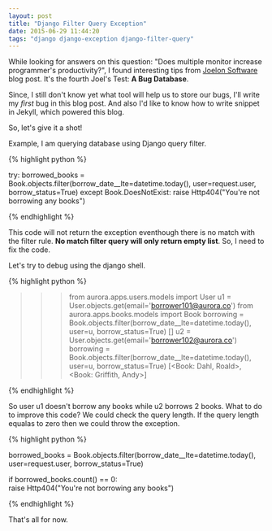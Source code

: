 ```yaml
---
layout: post
title: "Django Filter Query Exception"
date: 2015-06-29 11:44:20
tags: "django django-exception django-filter-query"
---
```


While looking for answers on this question: "Does multiple monitor increase
programmer's productivity?", I found interesting tips from
[Joelon Software](http://www.joelonsoftware.com/articles/fog0000000043.html)
blog post. It's the fourth Joel's Test: **A Bug Database**. 

Since, I still don't know yet what tool will help us to store our bugs, I'll
write my _first_ bug in this blog post. And also I'd like to know how to write
snippet in Jekyll, which powered this blog. 

So, let's give it a shot! 

Example, I am querying database using Django query filter. 

{% highlight python %}

try:
	borrowed_books = Book.objects.filter(borrow_date__lte=datetime.today(), 
		user=request.user, borrow_status=True)
except Book.DoesNotExist:
	raise Http404("You're not borrowing any books")

{% endhighlight %}

This code will not return the exception eventhough there is no match with the
filter rule. **No match filter query will only return empty list**. So, I need to
fix the code. 

Let's try to debug using the django shell.

{% highlight python %}

>>> from aurora.apps.users.models import User
>>> u1 = User.objects.get(email='borrower101@aurora.co')
>>> from aurora.apps.books.models import Book
>>> borrowing = Book.objects.filter(borrow_date__lte=datetime.today(), user=u, 
		borrow_status=True)
[]
>>> u2 = User.objects.get(email='borrower102@aurora.co')
>>> borrowing = Book.objects.filter(borrow_date__lte=datetime.today(), user=u, 
		borrow_status=True)
[<Book: Dahl, Roald>, <Book: Griffith, Andy>]

{% endhighlight %}

So user u1 doesn't borrow any books while u2 borrows 2 books. What to do to
improve this code? We could check the query length. If the query length equalas
to zero then we could throw the exception. 

{% highlight python %}

borrowed_books = Book.objects.filter(borrow_date__lte=datetime.today(), user=request.user, 
	borrow_status=True)

if borrowed_books.count() == 0:		
	raise Http404("You're not borrowing any books")

{% endhighlight %}

That's all for now. 

